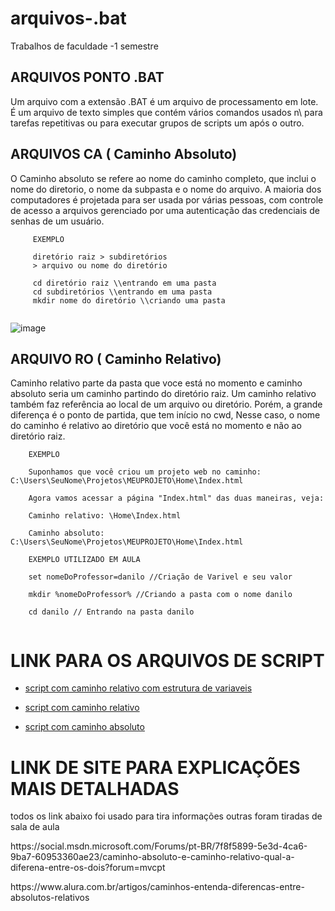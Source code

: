 # arquivos-.bat
Trabalhos de faculdade -1 semestre
## ARQUIVOS PONTO .BAT
<p> Um arquivo com a extensão .BAT é um arquivo de processamento em lote. É um arquivo de texto simples que contém vários comandos usados n\ para tarefas repetitivas ou para executar grupos de scripts um após o outro.


## ARQUIVOS CA ( Caminho Absoluto) 
<p>O Caminho absoluto se refere ao nome do caminho completo, que inclui o nome do diretorio, o nome da subpasta e o nome do arquivo. A maioria dos computadores é projetada para ser usada por várias pessoas, com controle de acesso a arquivos gerenciado por uma autenticação das credenciais de senhas de um usuário. 

````
     EXEMPLO

     diretório raiz > subdiretórios  
     > arquivo ou nome do diretório
     
     cd diretório raiz \\entrando em uma pasta
     cd subdiretórios \\entrando em uma pasta 
     mkdir nome do diretório \\criando uma pasta
  
````
![image](https://user-images.githubusercontent.com/73085812/229312204-ec169011-1582-4136-8ed4-ad1665865721.png)


## ARQUIVO RO ( Caminho Relativo)
<P>Caminho relativo parte da pasta que voce está no momento e caminho absoluto seria um caminho partindo do diretório raiz.
Um caminho relativo também faz referência ao local de um arquivo ou diretório. Porém, a grande diferença é o ponto de partida, que tem início no cwd, Nesse caso, o nome do caminho é relativo ao diretório que você está no momento e não ao diretório raiz.

````
    EXEMPLO

    Suponhamos que você criou um projeto web no caminho: C:\Users\SeuNome\Projetos\MEUPROJETO\Home\Index.html

    Agora vamos acessar a página "Index.html" das duas maneiras, veja:

    Caminho relativo: \Home\Index.html

    Caminho absoluto: C:\Users\SeuNome\Projetos\MEUPROJETO\Home\Index.html
     
    EXEMPLO UTILIZADO EM AULA
     
    set nomeDoProfessor=danilo //Criação de Varivel e seu valor
     
    mkdir %nomeDoProfessor% //Criando a pasta com o nome danilo 
     
    cd danilo // Entrando na pasta danilo
     

````

# LINK PARA OS ARQUIVOS DE SCRIPT
* <a href="https://github.com/wilkerlisboa/arquivos-.bat/blob/main/caminho-com-variavel.bat">script com caminho relativo com estrutura de variaveis</a>

* <a href="https://github.com/wilkerlisboa/arquivos-.bat/blob/main/caminho%20CA.bat">script com caminho relativo</a>

* <a href="https://github.com/wilkerlisboa/arquivos-.bat/blob/main/caminho%20CA.bat">script com caminho absoluto</a>

# LINK DE SITE PARA EXPLICAÇÕES MAIS DETALHADAS
<p> todos os link abaixo foi usado para tira informações outras foram tiradas de sala de aula


<p> https://social.msdn.microsoft.com/Forums/pt-BR/7f8f5899-5e3d-4ca6-9ba7-60953360ae23/caminho-absoluto-e-caminho-relativo-qual-a-diferena-entre-os-dois?forum=mvcpt

<p> https://www.alura.com.br/artigos/caminhos-entenda-diferencas-entre-absolutos-relativos
